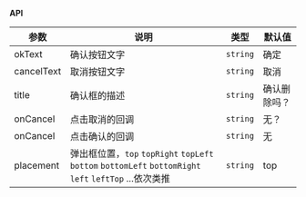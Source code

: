 
**API**

|参数|说明|类型|默认值|
|-|-|-|-|
|okText|确认按钮文字|`string`|确定|
|cancelText|取消按钮文字|`string`|取消|
|title|确认框的描述|`string`|确认删除吗？|
|onCancel|点击取消的回调|`string`|无？|
|onCancel|点击确认的回调|`string`|无|
|placement|弹出框位置，`top` `topRight` `topLeft` `bottom` `bottomLeft` `bottomRight` `left` `leftTop` ...依次类推|`string`|top|
